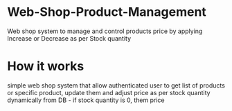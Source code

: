 # Web-Shop-Product-Management
Web shop system to manage and control products price by applying Increase or Decrease as per Stock quantity 

# How it works

simple web shop system that allow authenticated user to get list of products or specific product, update them and adjust price as per stock quantity dynamically from DB 
    - if stock quantity is 0, them price 